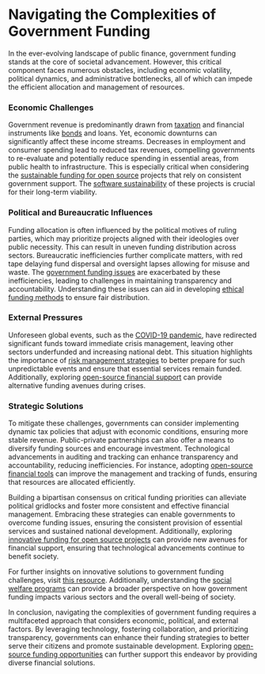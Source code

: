 # Navigating the Complexities of Government Funding

In the ever-evolving landscape of public finance, government funding stands at the core of societal advancement. However, this critical component faces numerous obstacles, including economic volatility, political dynamics, and administrative bottlenecks, all of which can impede the efficient allocation and management of resources.

### Economic Challenges

Government revenue is predominantly drawn from [taxation](https://en.wikipedia.org/wiki/Tax) and financial instruments like [bonds](https://en.wikipedia.org/wiki/Bond_(finance)) and loans. Yet, economic downturns can significantly affect these income streams. Decreases in employment and consumer spending lead to reduced tax revenues, compelling governments to re-evaluate and potentially reduce spending in essential areas, from public health to infrastructure. This is especially critical when considering the [sustainable funding for open source](https://www.license-token.com/wiki/sustainable-funding-for-open-source) projects that rely on consistent government support. The [software sustainability](https://www.license-token.com/wiki/software-sustainability) of these projects is crucial for their long-term viability.

### Political and Bureaucratic Influences

Funding allocation is often influenced by the political motives of ruling parties, which may prioritize projects aligned with their ideologies over public necessity. This can result in uneven funding distribution across sectors. Bureaucratic inefficiencies further complicate matters, with red tape delaying fund dispersal and oversight lapses allowing for misuse and waste. The [government funding issues](https://www.license-token.com/wiki/government-funding-issues) are exacerbated by these inefficiencies, leading to challenges in maintaining transparency and accountability. Understanding these issues can aid in developing [ethical funding methods](https://www.license-token.com/wiki/ethical-funding-methods) to ensure fair distribution.

### External Pressures

Unforeseen global events, such as the [COVID-19 pandemic](https://en.wikipedia.org/wiki/COVID-19_pandemic), have redirected significant funds toward immediate crisis management, leaving other sectors underfunded and increasing national debt. This situation highlights the importance of [risk management strategies](https://www.license-token.com/wiki/risk-management-strategies) to better prepare for such unpredictable events and ensure that essential services remain funded. Additionally, exploring [open-source financial support](https://www.license-token.com/wiki/open-source-financial-support) can provide alternative funding avenues during crises.

### Strategic Solutions

To mitigate these challenges, governments can consider implementing dynamic tax policies that adjust with economic conditions, ensuring more stable revenue. Public-private partnerships can also offer a means to diversify funding sources and encourage investment. Technological advancements in auditing and tracking can enhance transparency and accountability, reducing inefficiencies. For instance, adopting [open-source financial tools](https://www.license-token.com/wiki/open-source-project-financial-tools) can improve the management and tracking of funds, ensuring that resources are allocated efficiently.

Building a bipartisan consensus on critical funding priorities can alleviate political gridlocks and foster more consistent and effective financial management. Embracing these strategies can enable governments to overcome funding issues, ensuring the consistent provision of essential services and sustained national development. Additionally, exploring [innovative funding for open source projects](https://www.license-token.com/wiki/innovative-funding-for-open-source-projects) can provide new avenues for financial support, ensuring that technological advancements continue to benefit society.

For further insights on innovative solutions to government funding challenges, visit [this resource](https://www.weforum.org/agenda/2023/09/funding-government-services-innovation/). Additionally, understanding the [social welfare programs](https://www.license-token.com/wiki/social-welfare-programs) can provide a broader perspective on how government funding impacts various sectors and the overall well-being of society.

In conclusion, navigating the complexities of government funding requires a multifaceted approach that considers economic, political, and external factors. By leveraging technology, fostering collaboration, and prioritizing transparency, governments can enhance their funding strategies to better serve their citizens and promote sustainable development. Exploring [open-source funding opportunities](https://www.license-token.com/wiki/open-source-funding-opportunities) can further support this endeavor by providing diverse financial solutions.